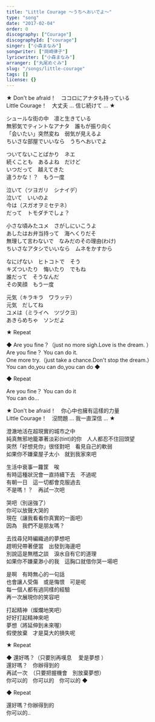 ```yaml
---
title: "Little Courage ～うちへおいでよ～"
type: "song"
date: "2017-02-04"
order: 0
discography: ["Courage"]
discographyId: ["courage"]
singer: ["小森まなみ"]
songwriter: ["岡崎律子"]
lyricwriter: ["小森まなみ"]
arranger: ["丸尾めぐみ"]
slug: "/songs/little-courage"
tags: []
license: {}
---
```


★ Don't be afraid！　ココロにアナタも持っている   
Little Courage！　大丈夫 … 信じ続けて … ★  
  
シュールな街の中　凛と生きている   
無邪気でティントなアナタ　誰もが振り向く   
「会いたい」突然変ね　弱気が見えるよ   
ちいさな部屋でいいなら　うちへおいでよ  
  
ついてないことばかり　ネエ   
続くことも　あるよね　だけど   
いつだって　越えてきた   
違うかな！？　もう一度  
  
泣いて（ツヨガリ　シナイデ）   
泣いて　いいのよ   
今は（スガオヲミセテネ）   
だって　トモダチでしょ？  
  
小さな頃みたユメ　さがしにいこうよ   
あしたはお弁当持って　海へくりだそ   
無理して言わないで　なみだのその理由(わけ)  
ちいさなアタシでいいなら　ムネをかすから  
  
なにげない　ヒトコトで　そう   
キズついたり　悔いたり　でもね   
誰だって　そうなんだ   
その笑顔　もう一度   
  
元気（キラキラ　ワラッテ）   
元気　だしてね   
ユメは（ミライヘ　ツヅクヨ）   
あきらめちゃ　ソンだよ  
  
★ Repeat  
  
◆ Are you fine？（just no more sigh.Love is the dream. ）   
Are you fine？ You can do it.   
One more try.（just take a chance.Don't stop the dream.）  
You can do,you can do,you can do ◆  
  
◆ Repeat   
  
Are you fine？ You can do it  
You can do...  
  
★ Don't be afraid！　你心中也擁有這樣的力量  
Little Courage！　沒問題 … 我一直深信 … ★  
  
澄澈地活在超現實的城市之中　  
純真無邪地籠罩著淡彩(tint)的你　人人都忍不住回頭望  
突然「好想見你」很怪對吧　看見自己的軟弱  
如果你不嫌棄屋子太小　就到我家來吧  
  
生活中衰事一籮筐　唉  
有時這種狀況會一直持續下去　不過呢  
有朝一日　這一切都會克服過去  
不是嗎！？　再試一次吧  
  
哭吧（別逞強了）   
你可以放聲大哭的  
現在（讓我看看你真實的一面吧）   
因為　我們不是朋友嗎？  
  
去找尋兒時編織過的夢想吧  
趕明兒帶著便當　出發到海邊吧  
別說這是無稽之談　淚水自有它的道理  
如果你不嫌棄渺小的我　這胸口就借你哭一場吧  
  
是啊　有時無心的一句話  
也會讓人受傷　或是悔恨　可是呢  
每一個人都有過同樣的經驗  
再一次展現你的笑容吧  
  
打起精神（燦爛地笑吧）   
好好打起精神來吧  
夢想（將延伸到未來喔）   
假使放棄　才是莫大的損失呢  
  
★ Repeat  
  
◆ 還好嗎？（只要別再嘆息 　愛是夢想 ）   
還好嗎？　你辦得到的  
再試一次　（只要把握機會　別放棄夢想）  
你可以的　你可以的　你可以的 ◆  
  
◆ Repeat   
  
還好嗎？你辦得到的  
你可以的..
